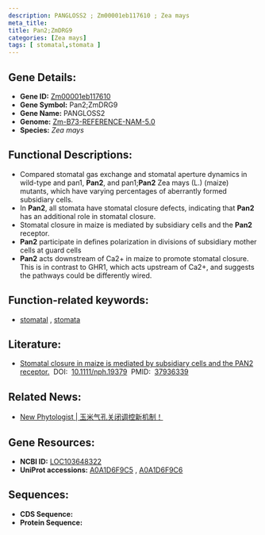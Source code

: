 ```yaml
---
description: PANGLOSS2 ; Zm00001eb117610 ; Zea mays
meta_title:
title: Pan2;ZmDRG9
categories: [Zea mays]
tags: [ stomatal,stomata ]
---
```


## Gene Details:
- **Gene ID:**	[Zm00001eb117610](https://www.maizegdb.org/gene_center/gene/Zm00001eb117610)
- **Gene Symbol:** Pan2;ZmDRG9
- **Gene Name:** PANGLOSS2
- **Genome:** [Zm-B73-REFERENCE-NAM-5.0](https://www.maizegdb.org/genome/assembly/Zm-B73-REFERENCE-NAM-5.0)
- **Species:** *Zea mays*

## Functional Descriptions:
   - Compared stomatal gas exchange and stomatal aperture dynamics in wild-type and pan1, **Pan2**, and pan1;**Pan2** Zea mays (L.) (maize) mutants, which have varying percentages of aberrantly formed subsidiary cells.
   - In **Pan2**, all stomata have stomatal closure defects, indicating that **Pan2** has an additional role in stomatal closure.
   - Stomatal closure in maize is mediated by subsidiary cells and the **Pan2** receptor.
   - **Pan2** participate in defines polarization in divisions of subsidiary mother cells at guard cells
   - **Pan2** acts downstream of Ca2+ in maize to promote stomatal closure. This is in contrast to GHR1, which acts upstream of Ca2+, and suggests the pathways could be differently wired.

## Function-related keywords:
- [stomatal](/tags/stomatal/)&nbsp;,&nbsp;[stomata](/tags/stomata/)

## Literature:
   - [Stomatal closure in maize is mediated by subsidiary cells and the PAN2 receptor.]( https://nph.onlinelibrary.wiley.com/doi/10.1111/nph.19379)&nbsp;&nbsp;DOI:&nbsp;&nbsp;[10.1111/nph.19379](https://nph.onlinelibrary.wiley.com/doi/10.1111/nph.19379)&nbsp;&nbsp;PMID:&nbsp;&nbsp;[37936339](https://pubmed.ncbi.nlm.nih.gov/37936339/)

## Related News:
   - [New Phytologist | 玉米气孔关闭调控新机制！](https://mp.weixin.qq.com/s?__biz=MzU3ODY3MDM0NA==&mid=2247531464&idx=1&sn=b6ae0d0defe7e3f5e21ffeff420c2082&chksm=5bb3eee5b383a75d19edd425a9f41d72aa3fbcbc989cceb74bc9ba26ada1e88dcb709ee3596c&scene=27#wechat_redirect)

## Gene Resources:
- **NCBI ID:** [LOC103648322](https://www.ncbi.nlm.nih.gov/gene/?term=LOC103648322)
- **UniProt accessions:** [A0A1D6F9C5](https://www.uniprot.org/uniprotkb/A0A1D6F9C5/entry)&nbsp;,&nbsp;[A0A1D6F9C6](https://www.uniprot.org/uniprotkb/A0A1D6F9C6/entry)



## Sequences:
- **CDS Sequence:**
- **Protein Sequence:**
